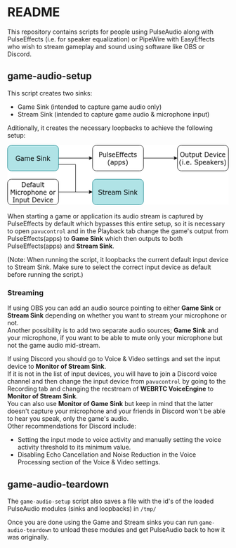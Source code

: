 # README

This repository contains scripts for people using PulseAudio along with PulseEffects (i.e. for speaker equalization) or PipeWire with EasyEffects who wish to stream gameplay and sound using software like OBS or Discord.

## game-audio-setup

This script creates two sinks:
- Game Sink (intended to capture game audio only)
- Stream Sink (intended to capture game audio & microphone input)

Aditionally, it creates the necessary loopbacks to achieve the following setup:

![sinks and loopbacks](./Images/diagram.png)

When starting a game or application its audio stream is captured by PulseEffects by default which bypasses this entire setup, so it is necessary to open `pavucontrol` and in the Playback tab change the game's output from PulseEffects(apps) to **Game Sink** which then outputs to both PulseEffects(apps) and **Stream Sink**.

(Note: When running the script, it loopbacks the current default input device to Stream Sink. Make sure to select the correct input device as default before running the script.)

### Streaming

If using OBS you can add an audio source pointing to either **Game Sink** or **Stream Sink** depending on whether you want to stream your microphone or not.  
Another possibility is to add two separate audio sources; **Game Sink** and your microphone, if you want to be able to mute only your microphone but not the game audio mid-stream.

If using Discord you should go to Voice & Video settings and set the input device to **Monitor of Stream Sink**.  
If it is not in the list of input devices, you will have to join a Discord voice channel and then change the input device from `pavucontrol` by going to the Recording tab and changing the recstream of **WEBRTC VoiceEngine** to **Monitor of Stream Sink**.  
You can also use **Monitor of Game Sink** but keep in mind that the latter doesn't capture your microphone and your friends in Discord won't be able to hear you speak, only the game's audio.  
Other recommendations for Discord include:
- Setting the input mode to voice activity and manually setting the voice activity threshold to its minimum value.
- Disabling Echo Cancellation and Noise Reduction in the Voice Processing section of the Voice & Video settings.

## game-audio-teardown

The `game-audio-setup` script also saves a file with the id's of the loaded PulseAudio modules (sinks and loopbacks) in `/tmp/`

Once you are done using the Game and Stream sinks you can run `game-audio-teardown` to unload these modules and get PulseAudio back to how it was originally.
